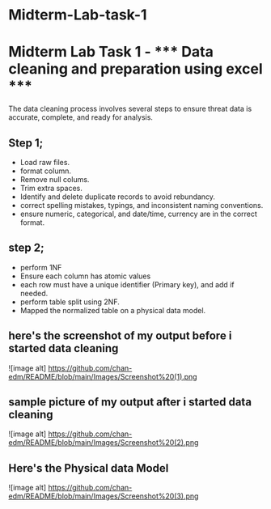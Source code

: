 # Midterm-Lab-task-1
# Midterm Lab Task 1 - *** Data cleaning and preparation using excel ***
The data cleaning process involves several steps to ensure threat data is accurate, complete, and ready for analysis.
## Step 1;
- Load raw files.
- format column.
- Remove null colums.
- Trim extra spaces.
- Identify and delete duplicate records to avoid rebundancy.
- correct spelling mistakes, typings, and inconsistent naming conventions.
- ensure numeric, categorical, and date/time, currency are in the correct format.

## step 2;
- perform 1NF
- Ensure each column has atomic values
- each row must have a unique identifier (Primary key), and add if needed.
- perform table split using 2NF.
- Mapped the normalized table on a physical data model.

## here's the screenshot of my output before i started data cleaning
![image alt] https://github.com/chan-edm/README/blob/main/Images/Screenshot%20(1).png

## sample picture of my output after i started data cleaning
![image alt] https://github.com/chan-edm/README/blob/main/Images/Screenshot%20(2).png


## Here's the Physical data Model
![image alt] https://github.com/chan-edm/README/blob/main/Images/Screenshot%20(3).png
